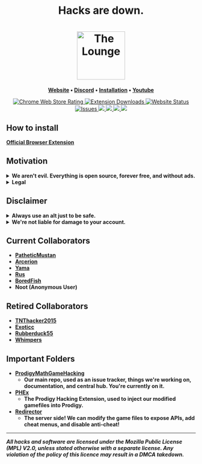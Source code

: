 <h1 align="center"><strong>Hacks are down.</strong></h1>


<h1 align="center">
	<a href="https://github.com/Prodigy-Hacking/ProdigyMathGameHacking/wiki/How-to-install-hacks">
		<img align="center"
			width="128"
			alt="The Lounge"
			src="https://raw.githubusercontent.com/Prodigy-Hacking/PHEx/master/src/assets/x128.png">
	</a>
</h1>

<p align="center">
	<strong>
		<a href="https://prodigyhacking.com/">Website</a>
		•
		<a href="https://discord.gg/XQDfbfq">Discord</a>
		•
		<a href="https://github.com/Prodigy-Hacking/ProdigyMathGameHacking/wiki/How-to-install-hacks">Installation</a>
		•
		<a href="https://www.youtube.com/channel/UChIRMY6SdQrcADVscWTVv9A">Youtube</a>
	</strong>
</p>
<p align="center">
	<a href="https://chrome.google.com/webstore/detail/gjabpajagbgoifbkflgojeojmnlmioea/">
		<img alt="Chrome Web Store Rating" src="https://img.shields.io/chrome-web-store/stars/gjabpajagbgoifbkflgojeojmnlmioea?label=Extension%20Rating">
</a>
<a href="https://chrome.google.com/webstore/detail/gjabpajagbgoifbkflgojeojmnlmioea/">
<img alt="Extension Downloads" src="https://img.shields.io/chrome-web-store/users/gjabpajagbgoifbkflgojeojmnlmioea?color=red&label=Extension%20Downloads">
</a>

<a href="https://prodigyhacking.com">
	<img alt="Website Status" src="https://img.shields.io/website-up-down-green-red/https/prodigyhacking.com">
</a>

<a href="https://github.com/Prodigy-Hacking/ProdigyMathGameHacking/issues">
	<img alt="Issues" src="https://img.shields.io/github/issues-raw/Prodigy-Hacking/ProdigyMathGameHacking">
</a>

<a href="https://discord.com/invite/XQDfbfq">
	<img src="https://img.shields.io/discord/683793361123016755.svg?color=7289da&label=Discord&logo=discord&style=flat-square">
</a>

<a href="https://github.com/Prodigy-Hacking/ProdigyMathGameHacking/graphs/contributors">
	<img src="https://img.shields.io/github/contributors/Prodigy-Hacking/ProdigyMathGameHacking.svg?style=flat">
</a>

<a href="https://github.com/Prodigy-Hacking/ProdigyMathGameHacking/blob/master/LICENSE">
	<img src="https://img.shields.io/badge/License-MPL%20v2.0-yellow.svg">
</a>

<a href="https://github.com/Prodigy-Hacking/ProdigyMathGameHacking/pulse">
	<img src="https://img.shields.io/github/commit-activity/m/Prodigy-Hacking/ProdigyMathGameHacking">
</a>

</p>





## How to install

**[Official Browser Extension](https://github.com/Prodigy-Hacking/ProdigyMathGameHacking/wiki/How-to-install-hacks)**

## Motivation

<details>
<summary><b>We aren't evil. Everything is open source, forever free, and without ads.</b></summary>
<br>
We're not trying to break the game because we're evil. We just wanted to help Prodigy become more secure, but they've ignored our emails and our requests to talk.

Because of that we're just publicly showing hacks! That, and it's also just fun ;)

All of our hacks are open source, and free. No paywalls, no ads, and no Patreon. If you really want to support us, you can Nitro boost our Discord server [here](https://discord.gg/XQDfbfq)!
</details>



<details>
<summary><b>Legal</b></summary>

If you have any legal problems, please email support@prodigyhacking.com

</details>



## Disclaimer

<details>
<summary><b>Always use an alt just to be safe.</b></summary>
<br>
While our hacks are completely safe, <strong>you shouldn't use hacks on your main account</strong>.

There's an <b>extremely small chance your account will be hacker-tagged, reset, or banned</b>. Luckily, it almost never happens. The only incidents PMGH knows of users being banned for hacking were contributors or staff of PMGH itself.

We will <b>never<b/> ask you for your password. If somebody asks you for personal/sensitive information, report it to the staff on our [Discord server](https://discord.gg/XQDfbfq). (There <b>is<b/> an exception with our arena point website, but still use with caution)

All of our hacks are *open-source*, and only located under our [Github Organization](https://github.com/Prodigy-Hacking).
*If it's not an official repository, or a fork, it may not be safe!*
</details>



<details>
<summary><b>We're not liable for damage to your account.</b></summary>
<br>
- All hacks, exploits, or other files hosted here may damage your account if used improperly or excessively. We can't stress enough, do not use <i>any</i> of these hacks on your primary account, as you risk your account becoming damaged beyond repair, preventing you from accessing Prodigy Math Game in that account. You have been warned.
<br>
- We are not liable for any damages of any kind, as our license states:

> Limitation of Liability
> Under no circumstances and under no legal theory, whether tort (including negligence), contract, or otherwise, shall any Contributor, or anyone who distributes Covered Software as permitted above, be liable to You for any direct, indirect, special, incidental, or consequential damages of any character including, without limitation, damages for lost profits, loss of goodwill, work stoppage, computer failure or malfunction, or any and all other commercial damages or losses, even if such party shall have been informed of the possibility of such damages. This limitation of liability shall not apply to liability for death or personal injury resulting from such party’s negligence to the extent applicable law prohibits such limitation. Some jurisdictions do not allow the exclusion or limitation of incidental or consequential damages, so this exclusion and limitation may not apply to You.
</details>





## Current Collaborators

- [PatheticMustan](https://github.com/PatheticMustan)
- [Arcerion](https://github.com/ArcerionDev)
- [Yama](https://github.com/YamaHacks)
- [Rus](https://github.com/UntrustableRus)
- [BoredFish](https://github.com/BoredFishRE)
- Noot (Anonymous User)





## Retired Collaborators

- [TNThacker2015](https://github.com/TNThacker2015)
- [Exoticc](https://github.com/Exoticc)
- [Rubberduck55](https://github.com/Rubberduck55)
- [Whimpers](https://github.com/KryptoCrash)




## Important Folders

- [ProdigyMathGameHacking](https://github.com/Prodigy-Hacking/ProdigyMathGameHacking)
  - Our main repo, used as an issue tracker, things we're working on, documentation, and central hub. You're currently on it.
- [PHEx](https://github.com/Prodigy-Hacking/ProdigyMathGameHacking/tree/master/PHEx)
  - The Prodigy Hacking Extension, used to inject our modified gamefiles into Prodigy.
- [Redirector](https://github.com/Prodigy-Hacking/ProdigyMathGameHacking/tree/master/redirector)
  - The server side! We can modify the game files to expose APIs, add cheat menus, and disable anti-cheat!






----
***All hacks and software are licensed under the Mozilla Public License (MPL) V2.0, unless stated otherwise with a separate license. Any violation of the policy of this licence may result in a DMCA takedown.***
